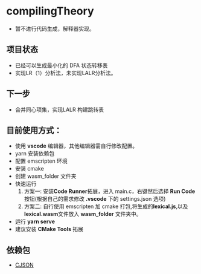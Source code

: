 # compilingTheory

-   暂不进行代码生成，解释器实现。

## 项目状态

-   已经可以生成最小化的 DFA 状态转移表
-   实现LR（1）分析法，未实现LALR分析法。

## 下一步

-   合并同心项集，实现LALR 构建跳转表

## 目前使用方式：

-   使用 **vscode** 编辑器，其他编辑器需自行修改配置。
-   yarn 安装依赖包
-   配置 emscripten 环境
-   安装 cmake
-   创建 wasm_folder 文件夹
-   快速运行
    1. 方案一: 安装**Code Runner**拓展，进入 main.c，右键然后选择 **Run Code** 按钮(根据自己的需求修改 **.vscode** 下的 settings.json 选项)
    2. 方案二: 自行使用 emscripten 加 cmake 打包,将生成的**lexical.js**,以及**lexical.wasm**文件放入 **wasm_folder** 文件夹中。
-   运行 **yarn serve**
-   建议安装 **CMake Tools** 拓展

## 依赖包

-   [CJSON](https://github.com/DaveGamble/cJSON)

